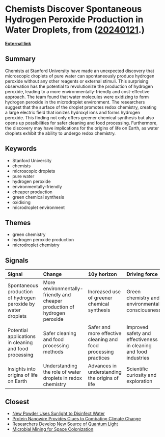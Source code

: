# __Chemists Discover Spontaneous Hydrogen Peroxide Production in Water Droplets__, from ([20240121](https://kghosh.substack.com/p/20240121).)

__[External link](https://www.chemistryworld.com/news/water-surprise-microdroplets-have-potential-to-produce-h2o2/3010950.article)__



## Summary

Chemists at Stanford University have made an unexpected discovery that microscopic droplets of pure water can spontaneously produce hydrogen peroxide without any other reagents or external stimuli. This surprising observation has the potential to revolutionize the production of hydrogen peroxide, leading to a more environmentally-friendly and cost-effective approach. The team found that water molecules were oxidizing to form hydrogen peroxide in the microdroplet environment. The researchers suggest that the surface of the droplet promotes redox chemistry, creating a large electric field that ionizes hydroxyl ions and forms hydrogen peroxide. This finding not only offers greener chemical synthesis but also opens up possibilities for safer cleaning and food processing. Furthermore, the discovery may have implications for the origins of life on Earth, as water droplets exhibit the ability to undergo redox chemistry.

## Keywords

* Stanford University
* chemists
* microscopic droplets
* pure water
* hydrogen peroxide
* environmentally-friendly
* cheaper production
* green chemical synthesis
* oxidising
* microdroplet environment

## Themes

* green chemistry
* hydrogen peroxide production
* microdroplet chemistry

## Signals

| Signal                                                        | Change                                                                    | 10y horizon                                                     | Driving force                                                     |
|:--------------------------------------------------------------|:--------------------------------------------------------------------------|:----------------------------------------------------------------|:------------------------------------------------------------------|
| Spontaneous production of hydrogen peroxide by water droplets | More environmentally-friendly and cheaper production of hydrogen peroxide | Increased use of greener chemical synthesis                     | Green chemistry and environmental consciousness                   |
| Potential applications in cleaning and food processing        | Safer cleaning and food processing methods                                | Safer and more effective cleaning and food processing practices | Improved safety and effectiveness in cleaning and food industries |
| Insights into origins of life on Earth                        | Understanding the role of water droplets in redox chemistry               | Advances in understanding the origins of life                   | Scientific curiosity and exploration                              |

## Closest

* [New Powder Uses Sunlight to Disinfect Water](0531e1f77a3339cc11432d7601f9c7a4)
* [Protein Nanowire Provides Clues to Combating Climate Change](b9bff2b9003a2ceb046c598703e0c939)
* [Researchers Develop New Source of Quantum Light](059bc68ff6f1a35906ae3e976a00c335)
* [Microbial Mining for Space Colonization](a67f9e7de0ac3ab7399e7e056c0f8883)